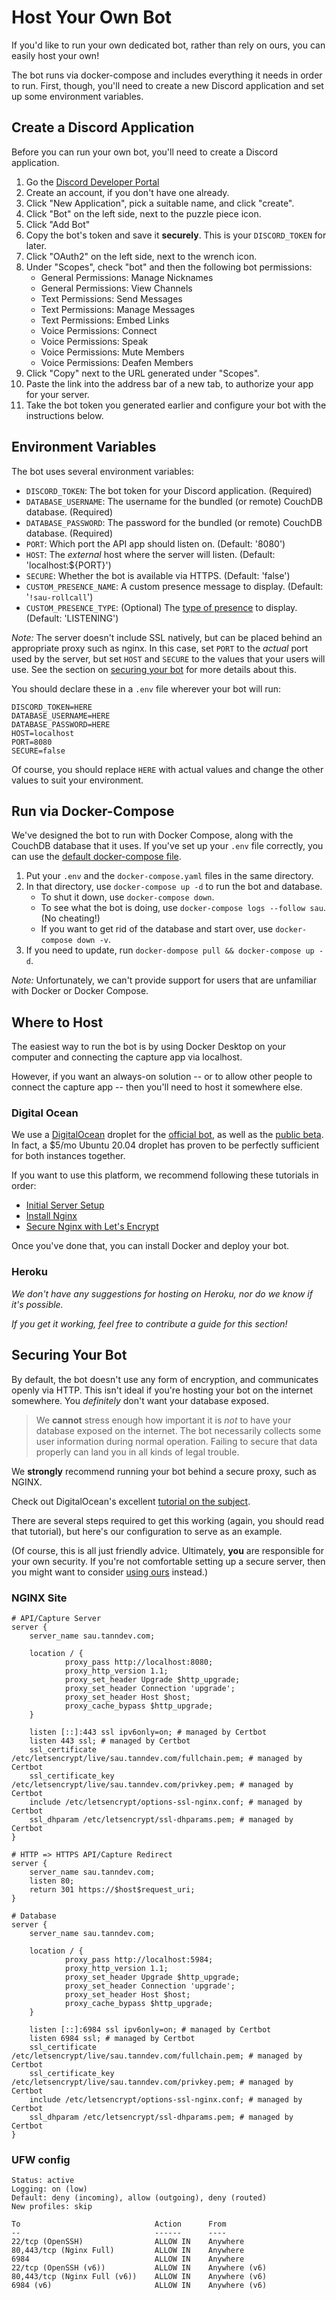 # Host Your Own Bot
If you'd like to run your own dedicated bot, rather than rely on ours, you can easily host your own!

The bot runs via docker-compose and includes everything it needs in order to run.
First, though, you'll need to create a new Discord application and set up some environment variables.

## Create a Discord Application
Before you can run your own bot, you'll need to create a Discord application.
1. Go the [Discord Developer Portal](https://discord.com/developers/applications)
1. Create an account, if you don't have one already.
1. Click "New Application", pick a suitable name, and click "create".
1. Click "Bot" on the left side, next to the puzzle piece icon.
1. Click "Add Bot"
1. Copy the bot's token and save it **securely**. This is your `DISCORD_TOKEN` for later.
1. Click "OAuth2" on the left side, next to the wrench icon.
1. Under "Scopes", check "bot" and then the following bot permissions:
    - General Permissions: Manage Nicknames
    - General Permissions: View Channels
    - Text Permissions: Send Messages
    - Text Permissions: Manage Messages
    - Text Permissions: Embed Links
    - Voice Permissions: Connect
    - Voice Permissions: Speak
    - Voice Permissions: Mute Members
    - Voice Permissions: Deafen Members
1. Click "Copy" next to the URL generated under "Scopes".
1. Paste the link into the address bar of a new tab, to authorize your app for your server.
1. Take the bot token you generated earlier and configure your bot with the instructions below.

## Environment Variables
The bot uses several environment variables:
- `DISCORD_TOKEN`: The bot token for your Discord application. (Required)
- `DATABASE_USERNAME`: The username for the bundled (or remote) CouchDB database. (Required)
- `DATABASE_PASSWORD`: The password for the bundled (or remote) CouchDB database. (Required)
- `PORT`: Which port the API app should listen on. (Default: '8080')
- `HOST`: The _external_ host where the server will listen. (Default: 'localhost:${PORT}')
- `SECURE`: Whether the bot is available via HTTPS. (Default: 'false')
- `CUSTOM_PRESENCE_NAME`: A custom presence message to display. (Default: '`!sau-rollcall`')
- `CUSTOM_PRESENCE_TYPE`: (Optional) The [type of presence](https://discord.js.org/#/docs/main/stable/typedef/ActivityType) to display. (Default: 'LISTENING')

_Note:_ The server doesn't include SSL natively, but can be placed behind an appropriate proxy such as nginx.
In this case, set `PORT` to the _actual_ port used by the server, but set `HOST` and `SECURE` to the values that your users will use.
See the section on [securing your bot](#securing-your-bot) for more details about this.

You should declare these in a `.env` file wherever your bot will run:
```
DISCORD_TOKEN=HERE
DATABASE_USERNAME=HERE
DATABASE_PASSWORD=HERE
HOST=localhost
PORT=8080
SECURE=false
```
Of course, you should replace `HERE` with actual values and change the other values to suit your environment.

## Run via Docker-Compose
We've designed the bot to run with Docker Compose, along with the CouchDB database that it uses.
If you've set up your `.env` file correctly, you can use the [default docker-compose file](/docker-compose.yaml).

1. Put your `.env` and the `docker-compose.yaml` files in the same directory.
1. In that directory, use `docker-compose up -d` to run the bot and database.
    - To shut it down, use `docker-compose down`.
    - To see what the bot is doing, use `docker-compose logs --follow sau`. (No cheating!)
    - If you want to get rid of the database and start over, use `docker-compose down -v`.
1. If you need to update, run `docker-dompose pull && docker-compose up -d`.

_Note:_ Unfortunately, we can't provide support for users that are unfamiliar with Docker or Docker Compose. 

## Where to Host
The easiest way to run the bot is by using Docker Desktop on your computer and connecting the capture app via localhost.

However, if you want an always-on solution -- or to allow other people to connect the capture app -- then you'll need to host it somewhere else.

### Digital Ocean
We use a [DigitalOcean](https://www.digitalocean.com/) droplet for the [official bot](https://sau.tanndev.com), as well as the [public beta](https://sau-beta.tanndev.com). In fact, a $5/mo Ubuntu 20.04 droplet has proven to be perfectly sufficient for both instances together.

If you want to use this platform, we recommend following these tutorials in order:
- [Initial Server Setup](https://www.digitalocean.com/community/tutorials/initial-server-setup-with-ubuntu-20-04)
- [Install Nginx](https://www.digitalocean.com/community/tutorials/how-to-install-nginx-on-ubuntu-20-04)
- [Secure Nginx with Let's Encrypt](https://www.digitalocean.com/community/tutorials/how-to-secure-nginx-with-let-s-encrypt-on-ubuntu-20-04)

Once you've done that, you can install Docker and deploy your bot.

### Heroku
_We don't have any suggestions for hosting on Heroku, nor do we know if it's possible._

_If you get it working, feel free to contribute a guide for this section!_

## Securing Your Bot
By default, the bot doesn't use any form of encryption, and communicates openly via HTTP.
This isn't ideal if you're hosting your bot on the internet somewhere. You _definitely_ don't want your database exposed.

> We **cannot** stress enough how important it is _not_ to have your database exposed on the internet.
> The bot necessarily collects some user information during normal operation.
> Failing to secure that data properly can land you in all kinds of legal trouble.

We **strongly** recommend running your bot behind a secure proxy, such as NGINX.

Check out DigitalOcean's excellent [tutorial on the subject](https://www.digitalocean.com/community/tutorials/how-to-secure-nginx-with-let-s-encrypt-on-ubuntu-20-04).

There are several steps required to get this working (again, you should read that tutorial), but here's our configuration to serve as an example.

(Of course, this is all just friendly advice. Ultimately, **you** are responsible for your own security.
If you're not comfortable setting up a secure server, then you might want to consider [using ours](../README.md#quickstart-guide) instead.)

### NGINX Site
```
# API/Capture Server
server {
    server_name sau.tanndev.com;

    location / {
            proxy_pass http://localhost:8080;
            proxy_http_version 1.1;
            proxy_set_header Upgrade $http_upgrade;
            proxy_set_header Connection 'upgrade';
            proxy_set_header Host $host;
            proxy_cache_bypass $http_upgrade;
    }

    listen [::]:443 ssl ipv6only=on; # managed by Certbot
    listen 443 ssl; # managed by Certbot
    ssl_certificate /etc/letsencrypt/live/sau.tanndev.com/fullchain.pem; # managed by Certbot
    ssl_certificate_key /etc/letsencrypt/live/sau.tanndev.com/privkey.pem; # managed by Certbot
    include /etc/letsencrypt/options-ssl-nginx.conf; # managed by Certbot
    ssl_dhparam /etc/letsencrypt/ssl-dhparams.pem; # managed by Certbot
}

# HTTP => HTTPS API/Capture Redirect
server {
    server_name sau.tanndev.com;
    listen 80;
    return 301 https://$host$request_uri;
}

# Database
server {
    server_name sau.tanndev.com;

    location / {
            proxy_pass http://localhost:5984;
            proxy_http_version 1.1;
            proxy_set_header Upgrade $http_upgrade;
            proxy_set_header Connection 'upgrade';
            proxy_set_header Host $host;
            proxy_cache_bypass $http_upgrade;
    }

    listen [::]:6984 ssl ipv6only=on; # managed by Certbot
    listen 6984 ssl; # managed by Certbot
    ssl_certificate /etc/letsencrypt/live/sau.tanndev.com/fullchain.pem; # managed by Certbot
    ssl_certificate_key /etc/letsencrypt/live/sau.tanndev.com/privkey.pem; # managed by Certbot
    include /etc/letsencrypt/options-ssl-nginx.conf; # managed by Certbot
    ssl_dhparam /etc/letsencrypt/ssl-dhparams.pem; # managed by Certbot
}
```

### UFW config
```
Status: active
Logging: on (low)
Default: deny (incoming), allow (outgoing), deny (routed)
New profiles: skip

To                              Action      From
--                              ------      ----
22/tcp (OpenSSH)                ALLOW IN    Anywhere
80,443/tcp (Nginx Full)         ALLOW IN    Anywhere
6984                            ALLOW IN    Anywhere
22/tcp (OpenSSH (v6))           ALLOW IN    Anywhere (v6)
80,443/tcp (Nginx Full (v6))    ALLOW IN    Anywhere (v6)
6984 (v6)                       ALLOW IN    Anywhere (v6)
```
